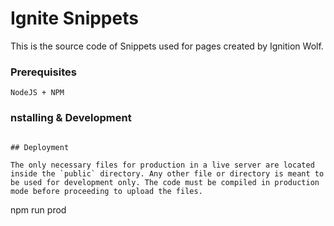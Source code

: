 # Ignite Snippets

This is the source code of Snippets used for pages created by Ignition Wolf.

### Prerequisites

```
NodeJS + NPM
```

### nstalling & Development

```

## Deployment

The only necessary files for production in a live server are located inside the `public` directory. Any other file or directory is meant to be used for development only. The code must be compiled in production mode before proceeding to upload the files.

```
npm run prod
```

